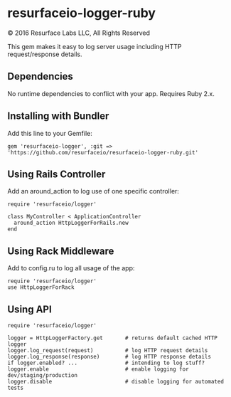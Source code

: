 # resurfaceio-logger-ruby
&copy; 2016 Resurface Labs LLC, All Rights Reserved

This gem makes it easy to log server usage including HTTP request/response details.

## Dependencies

No runtime dependencies to conflict with your app. Requires Ruby 2.x.

## Installing with Bundler

Add this line to your Gemfile:

    gem 'resurfaceio-logger', :git => 'https://github.com/resurfaceio/resurfaceio-logger-ruby.git'

## Using Rails Controller

Add an around_action to log use of one specific controller:

    require 'resurfaceio/logger'

    class MyController < ApplicationController
      around_action HttpLoggerForRails.new
    end

## Using Rack Middleware

Add to config.ru to log all usage of the app:

    require 'resurfaceio/logger'
    use HttpLoggerForRack

## Using API

    require 'resurfaceio/logger'

    logger = HttpLoggerFactory.get       # returns default cached HTTP logger
    logger.log_request(request)          # log HTTP request details
    logger.log_response(response)        # log HTTP response details
    if logger.enabled? ...               # intending to log stuff?
    logger.enable                        # enable logging for dev/staging/production
    logger.disable                       # disable logging for automated tests
